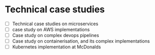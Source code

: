 # Technical case studies

- [ ] Technical case studies on microservices
- [ ] case study on AWS implementations
- [ ] Case study on complex devops pipelines
- [ ] Case study on containerisation, and its complex implementations
- [ ] Kubernetes implementation at McDonalds
